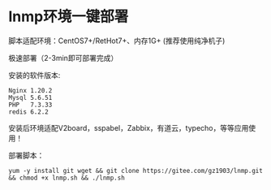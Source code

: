 # lnmp环境一键部署

脚本适配环境：CentOS7+/RetHot7+、内存1G+ (推荐使用纯净机子)

极速部署（2-3min即可部署完成）

安装的软件版本:

```shell
Nginx 1.20.2
Mysql 5.6.51
PHP   7.3.33
redis 6.2.2
```

安装后环境适配V2board，sspabel，Zabbix，有道云，typecho，等等应用使用！

部署脚本：

```shell
yum -y install git wget && git clone https://gitee.com/gz1903/lnmp.git && chmod +x lnmp.sh && ./lnmp.sh
```

